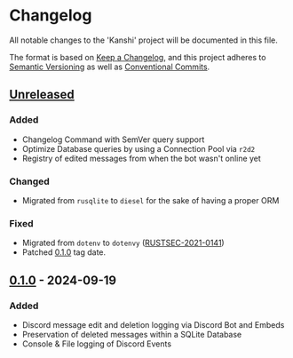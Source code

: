 # Changelog

All notable changes to the 'Kanshi' project will be documented in this file.

The format is based on [Keep a Changelog](https://keepachangelog.com/en/1.1.0/),
and this project adheres to [Semantic Versioning](https://semver.org/spec/v2.0.0.html)
as well as [Conventional Commits](https://www.conventionalcommits.org/en/v1.0.0/).

## [Unreleased]

### Added

- Changelog Command with SemVer query support
- Optimize Database queries by using a Connection Pool via `r2d2`
- Registry of edited messages from when the bot wasn't online yet

### Changed

- Migrated from `rusqlite` to `diesel` for the sake of having a proper ORM

### Fixed

- Migrated from `dotenv` to `dotenvy` ([RUSTSEC-2021-0141](https://rustsec.org/advisories/RUSTSEC-2021-0141.html))
- Patched [0.1.0] tag date.

## [0.1.0] - 2024-09-19

### Added

- Discord message edit and deletion logging via Discord Bot and Embeds
- Preservation of deleted messages within a SQLite Database
- Console & File logging of Discord Events

[Unreleased]: https://github.com/QueenOfDoom/kanshi/compare/v0.1.0...HEAD
[0.1.0]: https://github.com/QueenOfDoom/kanshi/releases/tag/v0.1.0